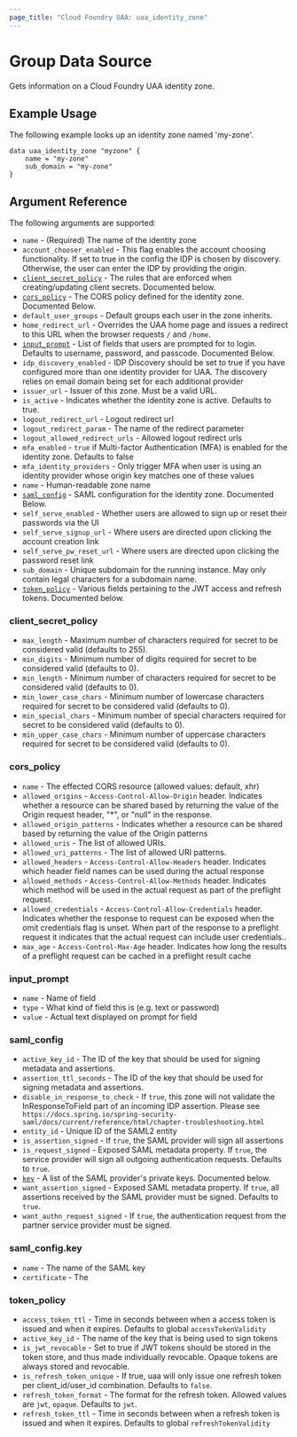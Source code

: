 ```yaml
---
page_title: "Cloud Foundry UAA: uaa_identity_zone"
---
```


# Group Data Source

Gets information on a Cloud Foundry UAA identity zone.

## Example Usage

The following example looks up an identity zone named 'my-zone'.

```
data uaa_identity_zone "myzone" {
    name = "my-zone"
    sub_domain = "my-zone"
}
```

## Argument Reference

The following arguments are supported:

* `name` - (Required) The name of the identity zone
* `account_chooser_enabled` - This flag enables the account choosing functionality. If set to true in the config the IDP is chosen by discovery. Otherwise, the user can enter the IDP by providing the origin.
* [`client_secret_policy`](#client_secret_policy) - The rules that are enforced when creating/updating client secrets. Documented below.
* [`cors_policy`](#cors_policy) - The CORS policy defined for the identity zone. Documented Below.
* `default_user_groups` - Default groups each user in the zone inherits.
* `home_redirect_url` - Overrides the UAA home page and issues a redirect to this URL when the browser requests `/` and `/home`.
* [`input_prompt`](#input_prompt) - List of fields that users are prompted for to login. Defaults to username, password, and passcode. Documented Below.
* `idp_discovery_enabled` - IDP Discovery should be set to true if you have configured more than one identity provider for UAA. The discovery relies on email domain being set for each additional provider
* `issuer_url` - Issuer of this zone. Must be a valid URL.
* `is_active` - Indicates whether the identity zone is active. Defaults to true.
* `logout_redirect_url` - Logout redirect url
* `logout_redirect_param` - The name of the redirect parameter
* `logout_allowed_redirect_urls` - Allowed logout redirect urls
* `mfa_enabled` - `true` if Multi-factor Authentication (MFA) is enabled for the identity zone. Defaults to false
* `mfa_identity_providers` - Only trigger MFA when user is using an identity provider whose origin key matches one of these values
* `name` - Human-readable zone name
* [`saml_config`](#saml_config) - SAML configuration for the identity zone. Documented Below.
* `self_serve_enabled` - 	Whether users are allowed to sign up or reset their passwords via the UI
* `self_serve_signup_url` - Where users are directed upon clicking the account creation link
* `self_serve_pw_reset_url` - Where users are directed upon clicking the password reset link
* `sub_domain` - Unique subdomain for the running instance. May only contain legal characters for a subdomain name.
* [`token_policy`](#token_policy) - Various fields pertaining to the JWT access and refresh tokens.  Documented below.

### client_secret_policy

* `max_length` - Maximum number of characters required for secret to be considered valid (defaults to 255).
* `min_digits` - Minimum number of digits required for secret to be considered valid (defaults to 0).
* `min_length` - Minimum number of characters required for secret to be considered valid (defaults to 0).
* `min_lower_case_chars` - Minimum number of lowercase characters required for secret to be considered valid (defaults to 0).
* `min_special_chars` - Minimum number of special characters required for secret to be considered valid (defaults to 0).
* `min_upper_case_chars` - Minimum number of uppercase characters required for secret to be considered valid (defaults to 0).

### cors_policy

* `name` - The effected CORS resource (allowed values: default, xhr)
* `allowed_origins` - `Access-Control-Allow-Origin` header. Indicates whether a resource can be shared based by returning the value of the Origin request header, "*", or "null" in the response.
* `allowed_origin_patterns` - Indicates whether a resource can be shared based by returning the value of the Origin patterns
* `allowed_uris` - The list of allowed URIs.
* `allowed_uri_patterns` - The list of allowed URI patterns.
* `allowed_headers` - `Access-Control-Allow-Headers` header. Indicates which header field names can be used during the actual response
* `allowed_methods` - `Access-Control-Allow-Methods` header. Indicates which method will be used in the actual request as part of the preflight request.
* `allowed_credentials` - `Access-Control-Allow-Credentials` header. Indicates whether the response to request can be exposed when the omit credentials flag is unset. When part of the response to a preflight request it indicates that the actual request can include user credentials..
* `max_age` - `Access-Control-Max-Age` header. Indicates how long the results of a preflight request can be cached in a preflight result cache

### input_prompt

* `name` - Name of field
* `type` - What kind of field this is (e.g. text or password)
* `value` - Actual text displayed on prompt for field

### saml_config

* `active_key_id` - The ID of the key that should be used for signing metadata and assertions.
* `assertion_ttl_seconds` - The ID of the key that should be used for signing metadata and assertions.
* `disable_in_response_to_check` - If `true`, this zone will not validate the InResponseToField part of an incoming IDP assertion. Please see` https://docs.spring.io/spring-security-saml/docs/current/reference/html/chapter-troubleshooting.html`
* `entity_id` - Unique ID of the SAML2 entity
* `is_assertion_signed` - If `true`, the SAML provider will sign all assertions
* `is_request_signed` - Exposed SAML metadata property. If `true`, the service provider will sign all outgoing authentication requests. Defaults to `true`.
* [`key`](#saml_configkey) - A list of the SAML provider's private keys. Documented below.
* `want_assertion_signed` - Exposed SAML metadata property. If `true`, all assertions received by the SAML provider must be signed. Defaults to `true`.
* `want_authn_request_signed` - If `true`, the authentication request from the partner service provider must be signed.

### saml_config.key
* `name` - The name of the SAML key
* `certificate` - The

### token_policy
* `access_token_ttl` - Time in seconds between when a access token is issued and when it expires. Defaults to global `accessTokenValidity`
* `active_key_id` - The name of the key that is being used to sign tokens
* `is_jwt_revocable` - Set to true if JWT tokens should be stored in the token store, and thus made individually revocable. Opaque tokens are always stored and revocable.
* `is_refresh_token_unique` - If true, uaa will only issue one refresh token per client_id/user_id combination. Defaults to `false`.
* `refresh_token_format` - The format for the refresh token. Allowed values are `jwt`, `opaque`. Defaults to `jwt`.
* `refresh_token_ttl` - Time in seconds between when a refresh token is issued and when it expires. Defaults to global `refreshTokenValidity`